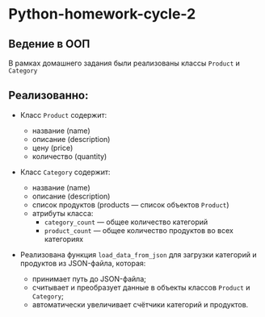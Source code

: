 # Python-homework-cycle-2
 ## Ведение в ООП

В рамках домашнего задания были реализованы классы `Product` и `Category`

## Реализованно:

- Класс `Product` содержит:
  - название (name)
  - описание (description)
  - цену (price)
  - количество (quantity)

- Класс `Category` содержит:
  - название (name)
  - описание (description)
  - список продуктов (products — список объектов `Product`)
  - атрибуты класса:
    - `category_count` — общее количество категорий
    - `product_count` — общее количество продуктов во всех категориях

- Реализована функция `load_data_from_json` для загрузки категорий и продуктов из JSON-файла, которая:
    - принимает путь до JSON-файла;
    - считывает и преобразует данные в объекты классов `Product` и `Category`;
    - автоматически увеличивает счётчики категорий и продуктов.
